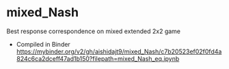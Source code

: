 # mixed_Nash
Best response correspondence on mixed extended 2x2 game

- Compiled in Binder
https://mybinder.org/v2/gh/aishidajt9/mixed_Nash/c7b20523ef02f0fd4a824c6ca2dceff47ad1b150?filepath=mixed_Nash_eq.ipynb
